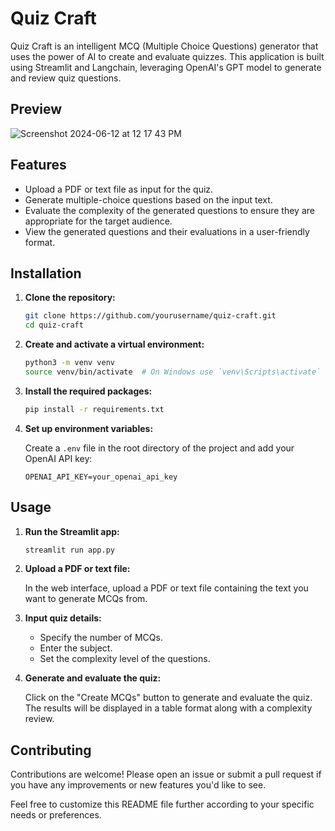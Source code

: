 # Quiz Craft

Quiz Craft is an intelligent MCQ (Multiple Choice Questions) generator that uses the power of AI to create and evaluate quizzes. This application is built using Streamlit and Langchain, leveraging OpenAI's GPT model to generate and review quiz questions.

## **Preview**
![Screenshot 2024-06-12 at 12 17 43 PM](https://github.com/danishziasiddique/MCQ-Generator-Using-LangChain-and-OpenAI/assets/82972335/a1cc15d1-f750-467e-a5cd-b2c568994940)


## Features

- Upload a PDF or text file as input for the quiz.
- Generate multiple-choice questions based on the input text.
- Evaluate the complexity of the generated questions to ensure they are appropriate for the target audience.
- View the generated questions and their evaluations in a user-friendly format.

## Installation

1. **Clone the repository:**

    ```sh
    git clone https://github.com/yourusername/quiz-craft.git
    cd quiz-craft
    ```

2. **Create and activate a virtual environment:**

    ```sh
    python3 -m venv venv
    source venv/bin/activate  # On Windows use `venv\Scripts\activate`
    ```

3. **Install the required packages:**

    ```sh
    pip install -r requirements.txt
    ```

4. **Set up environment variables:**

    Create a `.env` file in the root directory of the project and add your OpenAI API key:

    ```env
    OPENAI_API_KEY=your_openai_api_key
    ```

## Usage

1. **Run the Streamlit app:**

    ```sh
    streamlit run app.py
    ```

2. **Upload a PDF or text file:**

    In the web interface, upload a PDF or text file containing the text you want to generate MCQs from.

3. **Input quiz details:**

    - Specify the number of MCQs.
    - Enter the subject.
    - Set the complexity level of the questions.

4. **Generate and evaluate the quiz:**

    Click on the "Create MCQs" button to generate and evaluate the quiz. The results will be displayed in a table format along with a complexity review.


## Contributing

Contributions are welcome! Please open an issue or submit a pull request if you have any improvements or new features you'd like to see.


Feel free to customize this README file further according to your specific needs or preferences.

